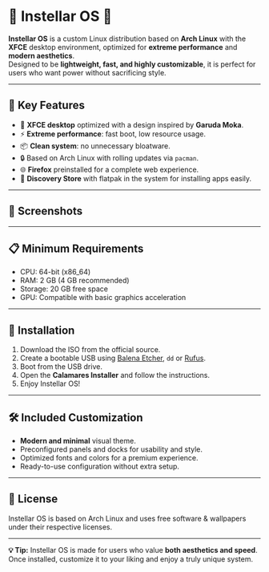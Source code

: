 # 🌌 Instellar OS 🌌

**Instellar OS** is a custom Linux distribution based on **Arch Linux** with the **XFCE** desktop environment, optimized for **extreme performance** and **modern aesthetics**.  
Designed to be **lightweight, fast, and highly customizable**, it is perfect for users who want power without sacrificing style.

---

## 👾 Key Features

- 🚀 **XFCE desktop** optimized with a design inspired by **Garuda Moka**.
- ⚡ **Extreme performance**: fast boot, low resource usage.
- 📦 **Clean system**: no unnecessary bloatware.
- 🔒 Based on Arch Linux with rolling updates via `pacman`.
- 🌐 **Firefox** preinstalled for a complete web experience.
- 🛒 **Discovery Store** with flatpak in the system for installing apps easily.

---

## 📸 Screenshots

---

## 📋 Minimum Requirements

- CPU: 64-bit (x86_64)
- RAM: 2 GB (4 GB recommended)
- Storage: 20 GB free space
- GPU: Compatible with basic graphics acceleration

---

## 🔧 Installation

1. Download the ISO from the official source.
2. Create a bootable USB using [Balena Etcher](https://www.balena.io/etcher/), `dd` or [Rufus](https://rufus.ie/en/).
3. Boot from the USB drive.
4. Open the **Calamares Installer** and follow the instructions.
5. Enjoy Instellar OS!

---

## 🛠 Included Customization

- **Modern and minimal** visual theme.
- Preconfigured panels and docks for usability and style.
- Optimized fonts and colors for a premium experience.
- Ready-to-use configuration without extra setup.

---

## 📄 License

Instellar OS is based on Arch Linux and uses free software & wallpapers under their respective licenses.  

---

**💡 Tip:** Instellar OS is made for users who value **both aesthetics and speed**.  
Once installed, customize it to your liking and enjoy a truly unique system.

